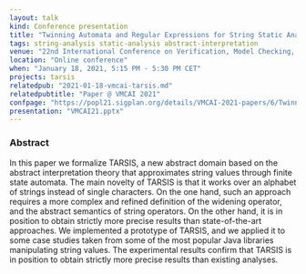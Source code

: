 ```yaml
---
layout: talk
kind: Conference presentation
title: "Twinning Automata and Regular Expressions for String Static Analysis"
tags: string-analysis static-analysis abstract-interpretation
venue: "22nd International Conference on Verification, Model Checking, and Abstract Interpretation (VMCAI 2021)"
location: "Online conference"
when: "January 18, 2021, 5:15 PM - 5:30 PM CET"
projects: tarsis
relatedpub: "2021-01-18-vmcai-tarsis.md"
relatedpubtitle: "Paper @ VMCAI 2021"
confpage: "https://popl21.sigplan.org/details/VMCAI-2021-papers/6/Twinning-automata-and-regular-expressions-for-string-static-analysis"
presentation: "VMCAI21.pptx"
---
```


### Abstract

In this paper we formalize TARSIS, a new abstract domain based on the abstract interpretation theory that approximates string values through finite state automata. The main novelty of TARSIS is that it works over an alphabet of strings instead of single characters. On the one hand, such an approach requires a more complex and refined definition of the widening operator, and the abstract semantics of string operators. On the other hand, it is in position to obtain strictly more precise results than state-of-the-art approaches. We implemented a prototype of TARSIS, and we applied it to some case studies taken from some of the most popular Java libraries manipulating string values. The experimental results confirm that TARSIS is in position to obtain strictly more precise results than existing analyses.
